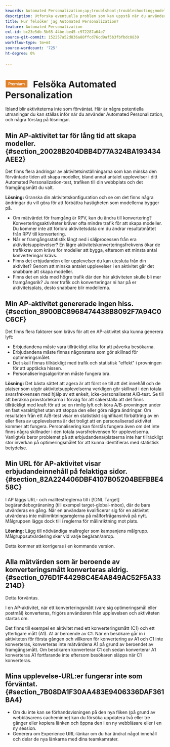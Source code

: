 ```yaml
---
kewords: Automated Personalization;ap;troublshoot;troubleshooting;model;lift
description: Utforska eventuella problem som kan uppstå när du använder Automated Personalization (AP)-aktiviteter i Adobe Target, tillsammans med förslag på lösningar.
title: Hur felsöker jag Automated Personalization?
feature: Automated Personalization
exl-id: bc23e5db-5b65-44be-be45-c972287a64e7
source-git-commit: 152257a52d836a88ffcd76cd9af5b3fbfbdc0839
workflow-type: tm+mt
source-wordcount: '725'
ht-degree: 0%

---
```


# ![PREMIUM](/help/main/assets/premium.png) Felsöka Automated Personalization

Ibland blir aktiviteterna inte som förväntat. Här är några potentiella utmaningar du kan ställas inför när du använder Automated Personalization, och några förslag på lösningar.

## Min AP-aktivitet tar för lång tid att skapa modeller. {#section_20028B204DBB4D77A324BA193434AEE2}

Det finns flera ändringar av aktivitetsinställningarna som kan minska den förväntade tiden att skapa modeller, bland annat antalet upplevelser i ditt Automated Personalization-test, trafiken till din webbplats och det framgångsmått du valt.

**Lösning:** Granska din aktivitetskonfiguration och se om det finns några ändringar du vill göra för att förbättra hastigheten som modellerna bygger på.

* Om mätvärdet för framgång är RPV, kan du ändra till konvertering? Konverteringsaktiviteter kräver ofta mindre trafik för att skapa modeller. Du kommer inte att förlora aktivitetsdata om du ändrar resultatmåttet från RPV till konvertering.
* Når er framgångsstatistik långt ned i säljprocessen från era aktivitetsupplevelser? En lägre aktivitetskonverteringsfrekvens ökar de trafikkrav som krävs för modeller att bygga, eftersom ett minsta antal konverteringar krävs.
* Finns det erbjudanden eller upplevelser du kan utesluta från din aktivitet? Genom att minska antalet upplevelser i en aktivitet går det snabbare att skapa modeller.
* Finns det en sida med högre trafik där den här aktiviteten skulle bli mer framgångsrik? Ju mer trafik och konverteringar ni har på er aktivitetsplats, desto snabbare blir modellerna.

## Min AP-aktivitet genererade ingen hiss. {#section_8900BC8968474438B8092F7A94C0C6CF}

Det finns flera faktorer som krävs för att en AP-aktivitet ska kunna generera lyft:

* Erbjudandena måste vara tillräckligt olika för att påverka besökarna.
* Erbjudandena måste finnas någonstans som gör skillnad för optimeringsmålet.
* Det skall finnas tillräckligt med trafik och statistisk &quot;effekt&quot; i provningen för att upptäcka hissen.
* Personaliseringsalgoritmen måste fungera bra.

**Lösning:** Det bästa sättet att agera är att först se till att det innehåll och de platser som utgör aktivitetsupplevelserna verkligen gör skillnad i den totala svarsfrekvensen med hjälp av ett enkelt, icke-personaliserat A/B-test. Se till att beräkna provstorlekarna i förväg för att säkerställa att det finns tillräckligt med kraft för att se en rimlig lyft och köra A/B-provningen under en fast varaktighet utan att stoppa den eller göra några ändringar. Om resultaten från ett A/B-test visar en statistiskt signifikant förbättring av en eller flera av upplevelserna är det troligt att en personaliserad aktivitet kommer att fungera. Personalisering kan förstås fungera även om det inte finns några skillnader i den totala svarsfrekvensen för upplevelserna. Vanligtvis beror problemet på att erbjudandena/platserna inte har tillräckligt stor inverkan på optimeringsmålet för att kunna identifieras med statistisk betydelse.

## Min URL för AP-aktivitet visar erbjudandeinnehåll på felaktiga sidor. {#section_82A224406DBF4107B05204BEFBBE458C}

I AP läggs URL- och malltestreglerna till i [!DNL Target] begärandebegränsning (till exempel target-global-mbox), där de bara utvärderas en gång. När en användare kvalificerar sig för en aktivitet utvärderas inte målinriktningsreglerna på målförfrågansnivå på nytt. Målgruppen läggs dock till i reglerna för målinriktning mot plats.

**Lösning:** Lägg till nödvändiga mallregler som kampanjens målgrupp. Målgruppsutvärdering sker vid varje begäran/anrop.

Detta kommer att korrigeras i en kommande version.

## Alla mätvärden som är beroende av konverteringsmått konverteras aldrig. {#section_076D1F44298C4E4A849AC52F5A33214D}

Detta förväntas.

I en AP-aktivitet, när ett konverteringsmått (vare sig optimeringsmål eller postmål) konverteras, frigörs användaren från upplevelsen och aktiviteten startas om.

Det finns till exempel en aktivitet med ett konverteringsmått (C1) och ett ytterligare mått (A1). A1 är beroende av C1. När en besökare går in i aktiviteten för första gången och villkoren för konvertering av A1 och C1 inte konverteras, konverteras inte mätvärdena A1 på grund av beroendet av framgångsmått. Om besökaren konverterar C1 och sedan konverterar A1 konverteras A1 fortfarande inte eftersom besökaren släpps när C1 konverteras.

## Mina upplevelse-URL:er fungerar inte som förväntat. {#section_7B08DA1F30AA483E9406336DAF361BA4}

* Om du inte kan se förhandsvisningen på den nya fliken (på grund av webbläsarens cacheminne) kan du försöka uppdatera två eller tre gånger eller kopiera länken och öppna den i en ny webbläsare eller i en ny session.
* Generera om Experience URL-länkar om du har ändrat något innehåll och delar de nya länkarna med dina teamkamrater.
